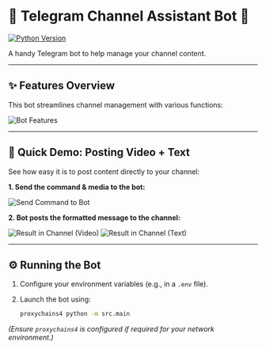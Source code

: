 # 🤖 Telegram Channel Assistant Bot 🤖

[![Python Version](https://img.shields.io/badge/Python-3.8%2B-blue.svg)](https://www.python.org/)

A handy Telegram bot to help manage your channel content.

---

## ✨ Features Overview

This bot streamlines channel management with various functions:

![Bot Features](https://github.com/user-attachments/assets/f325bcaf-b0e3-4906-870d-0b2e5f495667)

---

## 🚀 Quick Demo: Posting Video + Text

See how easy it is to post content directly to your channel:

**1. Send the command & media to the bot:**

![Send Command to Bot](https://github.com/user-attachments/assets/d057989f-1625-4561-827c-b141dd3e2bed)

**2. Bot posts the formatted message to the channel:**

![Result in Channel (Video)](https://github.com/user-attachments/assets/3456a63b-334d-4604-9c21-2ae1b40fdd40)
![Result in Channel (Text)](https://github.com/user-attachments/assets/264f095c-7294-474c-8df1-4528f44f4769)

---

## ⚙️ Running the Bot

1.  Configure your environment variables (e.g., in a `.env` file).
2.  Launch the bot using:

    ```bash
    proxychains4 python -m src.main
    ```

*(Ensure `proxychains4` is configured if required for your network environment.)*
